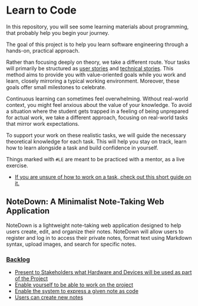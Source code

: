 [user-story]: /topics/project-management/user-story.md
[technical-story]: /topics/project-management/technical-story.md
[user-epic]: /topics/project-management/epic.md
[backlog]: /topics/project-management/backlog.md
[entity]: /topics/programming/entity.md
[domain]: /topics/programming/ddd/domain.md
[modelling]: /topics//programming/modelling.md
[stakeholder]: /topics/project-management/stackeholder.md
[hardware]: /topics/programming/foundation/hardware/Summary.md
[software-hardware]: /topics/programming/foundation/SoftwareAndHardware.md
[operation-system]: /topics/programming/foundation/OperationSystemFundamentals.md
[command-line-interface]: /topics/programming/foundation/CommandLineInterface.md
[shell]: /topics/programming/foundation/shell/README.md
[version-control]: /topics/programming/version-control/README.md
[git-getting-started]: /topics/programming/version-control/git/getting-started.md
[code-editor]: /topics/editor.md
[client]: /topics/project-management/client.md
[working-on-an-issue]: /topics/project-management/working-on-an-issue.md

# Learn to Code

In this repository, you will see some learning materials about programming, that probably help you begin your journey.

The goal of this project is to help you learn software engineering through a hands-on, practical approach.

Rather than focusing deeply on theory, we take a different route. 
Your tasks will primarily be structured as [user stories][user-story] and [technical stories][technical-story]. 
This method aims to provide you with value-oriented goals while you work and learn, 
closely mirroring a typical working environment. 
Moreover, these goals offer small milestones to celebrate.

Continuous learning can sometimes feel overwhelming. Without real-world context, you might feel anxious about the value of your knowledge. To avoid a situation where the student gets trapped in a feeling of being unprepared for actual work, we take a different approach, focusing on real-world tasks that mirror work expectations.

To support your work on these realistic tasks, we will guide the necessary theoretical knowledge for each task.
This will help you stay on track, learn how to learn alongside a task and build confidence in yourself.

Things marked with `#LE` are meant to be practiced with a mentor, as a live exercise.

- [If you are unsure of how to work on a task, check out this short guide on it.][working-on-an-issue]

## **NoteDown: A Minimalist Note-Taking Web Application**

NoteDown is a lightweight note-taking web application designed to help users create, edit, and organize their notes.
NoteDown will allow users to register and log in to access their private notes, format text using Markdown syntax, upload images, and search for specific notes.

### [Backlog][backlog]

- [Present to Stakeholders what Hardware and Devices will be used as part of the Project](/backlog/present-hardware.md)
- [Enable yourself to be able to work on the project](/backlog/setup.md)
- [Enable the system to express a given note as code](/backlog/note-entity.md)
- [Users can create new notes](/backlog/create-note.md)

<!-- 

- Users can create new notes
- Users can view all saved notes
- Users can edit existing notes
- Users can delete notes
- Notes are persisted across application restarts:
  - Store notes in a file system
  - Implement caching for faster access (optional)
  - Store notes in a database (future implementation)
- Multiple users can register with unique usernames and passwords:
    - Create a user registration form
    - Validate username and password input
    - Hash and store passwords securely
    - Implement login functionality
- Registered users can log in to access their notes
- Users can organise notes by category or tag (optional)
- Users can search for specific notes
- Users can format notes using Markdown syntax:
    - Accept Markdown text input from a user
    - Convert Markdown text to HTML on the server side
    - Display formatted HTML note content to the user
- Users can upload images to include in notes
- Users can view uploaded images within notes
- The application displays formatted notes with HTML rendering
- Notes are stored securely and privately for each user
- User accounts can be deleted or deactivated
- Forgotten passwords can be recovered or reset 

-->